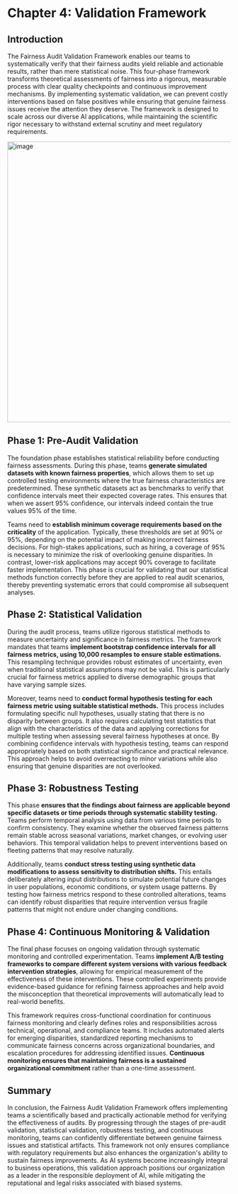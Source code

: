 # Chapter 4: Validation Framework #

## Introduction ##

The Fairness Audit Validation Framework enables our teams to systematically verify that their fairness audits yield reliable and actionable results, rather than mere statistical noise. This four-phase framework transforms theoretical assessments of fairness into a rigorous, measurable process with clear quality checkpoints and continuous improvement mechanisms. By implementing systematic validation, we can prevent costly interventions based on false positives while ensuring that genuine fairness issues receive the attention they deserve. The framework is designed to scale across our diverse AI applications, while maintaining the scientific rigor necessary to withstand external scrutiny and meet regulatory requirements.

<img width="511" height="633" alt="image" src="https://github.com/user-attachments/assets/87290c7c-c453-4994-9a70-adefc2dc7720" />


## Phase 1: Pre-Audit Validation ##

The foundation phase establishes statistical reliability before conducting fairness assessments. During this phase, teams **generate simulated datasets with known fairness properties**, which allows them to set up controlled testing environments where the true fairness characteristics are predetermined. These synthetic datasets act as benchmarks to verify that confidence intervals meet their expected coverage rates. This ensures that when we assert 95% confidence, our intervals indeed contain the true values 95% of the time.

Teams need to **establish minimum coverage requirements based on the criticality** of the application. Typically, these thresholds are set at 90% or 95%, depending on the potential impact of making incorrect fairness decisions. For high-stakes applications, such as hiring, a coverage of 95% is necessary to minimize the risk of overlooking genuine disparities. In contrast, lower-risk applications may accept 90% coverage to facilitate faster implementation. This phase is crucial for validating that our statistical methods function correctly before they are applied to real audit scenarios, thereby preventing systematic errors that could compromise all subsequent analyses.

## Phase 2: Statistical Validation ##

During the audit process, teams utilize rigorous statistical methods to measure uncertainty and significance in fairness metrics. The framework mandates that teams **implement bootstrap confidence intervals for all fairness metrics, using 10,000 resamples to ensure stable estimations.** This resampling technique provides robust estimates of uncertainty, even when traditional statistical assumptions may not be valid. This is particularly crucial for fairness metrics applied to diverse demographic groups that have varying sample sizes.

Moreover, teams need to **conduct formal hypothesis testing for each fairness metric using suitable statistical methods.** This process includes formulating specific null hypotheses, usually stating that there is no disparity between groups. It also requires calculating test statistics that align with the characteristics of the data and applying corrections for multiple testing when assessing several fairness hypotheses at once. By combining confidence intervals with hypothesis testing, teams can respond appropriately based on both statistical significance and practical relevance. This approach helps to avoid overreacting to minor variations while also ensuring that genuine disparities are not overlooked.

## Phase 3: Robustness Testing ##

This phase **ensures that the findings about fairness are applicable beyond specific datasets or time periods through systematic stability testing.** Teams perform temporal analysis using data from various time periods to confirm consistency. They examine whether the observed fairness patterns remain stable across seasonal variations, market changes, or evolving user behaviors. This temporal validation helps to prevent interventions based on fleeting patterns that may resolve naturally.

Additionally, teams **conduct stress testing using synthetic data modifications to assess sensitivity to distribution shifts.** This entails deliberately altering input distributions to simulate potential future changes in user populations, economic conditions, or system usage patterns. By testing how fairness metrics respond to these controlled alterations, teams can identify robust disparities that require intervention versus fragile patterns that might not endure under changing conditions.

## Phase 4: Continuous Monitoring & Validation ##

The final phase focuses on ongoing validation through systematic monitoring and controlled experimentation. Teams **implement A/B testing frameworks to compare different system versions with various feedback intervention strategies**, allowing for empirical measurement of the effectiveness of these interventions. These controlled experiments provide evidence-based guidance for refining fairness approaches and help avoid the misconception that theoretical improvements will automatically lead to real-world benefits.

This framework requires cross-functional coordination for continuous fairness monitoring and clearly defines roles and responsibilities across technical, operational, and compliance teams. It includes automated alerts for emerging disparities, standardized reporting mechanisms to communicate fairness concerns across organizational boundaries, and escalation procedures for addressing identified issues. **Continuous monitoring ensures that maintaining fairness is a sustained organizational commitment** rather than a one-time assessment.


## Summary ##

In conclusion, the Fairness Audit Validation Framework offers implementing teams a scientifically based and practically actionable method for verifying the effectiveness of audits. By progressing through the stages of pre-audit validation, statistical validation, robustness testing, and continuous monitoring, teams can confidently differentiate between genuine fairness issues and statistical artifacts. This framework not only ensures compliance with regulatory requirements but also enhances the organization's ability to sustain fairness improvements. As AI systems become increasingly integral to business operations, this validation approach positions our organization as a leader in the responsible deployment of AI, while mitigating the reputational and legal risks associated with biased systems.
